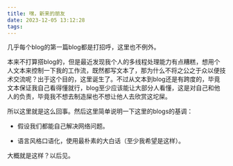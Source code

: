 ```yaml
---
title: 嘿，新来的朋友
date: 2023-12-05 13:12:28
tags:
---
```


几乎每个blog的第一篇blog都是打招呼，这里也不例外。

本来不打算搭blog的，但是最近发现我个人的多线程处理能力有点糟糕，想用个人文本来控制一下我的工作流，既然都写文本了，那为什么不将之公之于众以便技术交流呢？出于这个目的，这里诞生了。不过从文本到blog还是有跨度的，毕竟文本保证我自己看得懂就行，blog至少应该能让大部分人看懂，这是对自己和他人的负责，毕竟我不想去制造屎也不想让他人去欣赏这坨屎。

所以这里就是这么回事。然后这里简单说明一下这里的blogs的基调：

- 假设我们都能自己解决网络问题。

- 语言风格口语化，使用最朴素的大白话（至少我希望是这样）。

大概就是这样？以后见。 
